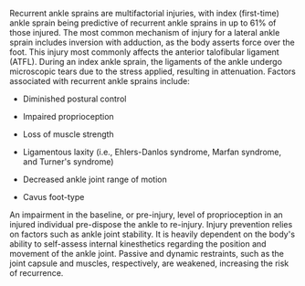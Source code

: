 Recurrent ankle sprains are multifactorial injuries, with index (first-time) ankle sprain being predictive of recurrent ankle sprains in up to 61% of those injured. The most common mechanism of injury for a lateral ankle sprain includes inversion with adduction, as the body asserts force over the foot. This injury most commonly affects the anterior talofibular ligament (ATFL). During an index ankle sprain, the ligaments of the ankle undergo microscopic tears due to the stress applied, resulting in attenuation. Factors associated with recurrent ankle sprains include:

- Diminished postural control

- Impaired proprioception

- Loss of muscle strength

- Ligamentous laxity (i.e., Ehlers-Danlos syndrome, Marfan syndrome, and Turner's syndrome)

- Decreased ankle joint range of motion

- Cavus foot-type

An impairment in the baseline, or pre-injury, level of proprioception in an injured individual pre-dispose the ankle to re-injury. Injury prevention relies on factors such as ankle joint stability. It is heavily dependent on the body's ability to self-assess internal kinesthetics regarding the position and movement of the ankle joint. Passive and dynamic restraints, such as the joint capsule and muscles, respectively, are weakened, increasing the risk of recurrence.